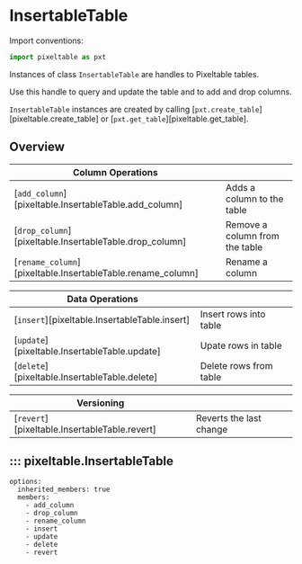 # InsertableTable

Import conventions:
```python
import pixeltable as pxt
```

Instances of class `InsertableTable` are handles to Pixeltable tables.

Use this handle to query and update the table and to add and drop columns.

`InsertableTable` instances are created by calling [`pxt.create_table`][pixeltable.create_table]
or [`pxt.get_table`][pixeltable.get_table].

## Overview
| Column Operations                                           |                               |
|-------------------------------------------------------------|-------------------------------|
| [`add_column`][pixeltable.InsertableTable.add_column]       | Adds a column to the table    |
| [`drop_column`][pixeltable.InsertableTable.drop_column]     | Remove a column from the table |
| [`rename_column`][pixeltable.InsertableTable.rename_column] | Rename a column               |

| Data Operations                               |                        |
|-----------------------------------------------|------------------------|
| [`insert`][pixeltable.InsertableTable.insert] | Insert rows into table |
| [`update`][pixeltable.InsertableTable.update] | Upate rows in table    |
| [`delete`][pixeltable.InsertableTable.delete] | Delete rows from table |

| Versioning                                    |                         |
|-----------------------------------------------|-------------------------|
| [`revert`][pixeltable.InsertableTable.revert] | Reverts the last change |

## ::: pixeltable.InsertableTable
    options:
      inherited_members: true
      members:
        - add_column
        - drop_column
        - rename_column
        - insert
        - update
        - delete
        - revert
